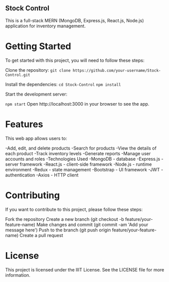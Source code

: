 ## Stock Control
This is a full-stack MERN (MongoDB, Express.js, React.js, Node.js) application for inventory management.

# Getting Started
To get started with this project, you will need to follow these steps:

Clone the repository:
`git clone https://github.com/your-username/Stock-Control.git`

Install the dependencies:
`cd Stock-Control`
`npm install`

Start the development server:

`npm start`
Open http://localhost:3000 in your browser to see the app.

# Features

This web app allows users to:

-Add, edit, and delete products
-Search for products
-View the details of each product
-Track inventory levels
-Generate reports
-Manage user accounts and roles
-Technologies Used
-MongoDB - database
-Express.js - server framework
-React.js - client-side framework
-Node.js - runtime environment
-Redux - state management
-Bootstrap - UI framework
-JWT - authentication
-Axios - HTTP client

# Contributing
If you want to contribute to this project, please follow these steps:

Fork the repository
Create a new branch (git checkout -b feature/your-feature-name)
Make changes and commit (git commit -am 'Add your message here')
Push to the branch (git push origin feature/your-feature-name)
Create a pull request

# License

This project is licensed under the IIIT License. See the LICENSE file for more information.
